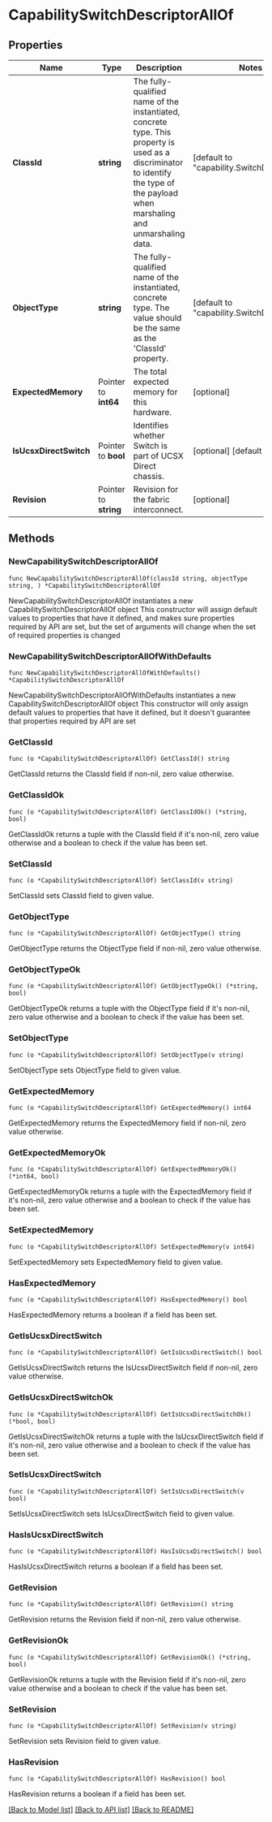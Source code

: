 # CapabilitySwitchDescriptorAllOf

## Properties

Name | Type | Description | Notes
------------ | ------------- | ------------- | -------------
**ClassId** | **string** | The fully-qualified name of the instantiated, concrete type. This property is used as a discriminator to identify the type of the payload when marshaling and unmarshaling data. | [default to "capability.SwitchDescriptor"]
**ObjectType** | **string** | The fully-qualified name of the instantiated, concrete type. The value should be the same as the &#39;ClassId&#39; property. | [default to "capability.SwitchDescriptor"]
**ExpectedMemory** | Pointer to **int64** | The total expected memory for this hardware. | [optional] 
**IsUcsxDirectSwitch** | Pointer to **bool** | Identifies whether Switch is part of UCSX Direct chassis. | [optional] [default to false]
**Revision** | Pointer to **string** | Revision for the fabric interconnect. | [optional] 

## Methods

### NewCapabilitySwitchDescriptorAllOf

`func NewCapabilitySwitchDescriptorAllOf(classId string, objectType string, ) *CapabilitySwitchDescriptorAllOf`

NewCapabilitySwitchDescriptorAllOf instantiates a new CapabilitySwitchDescriptorAllOf object
This constructor will assign default values to properties that have it defined,
and makes sure properties required by API are set, but the set of arguments
will change when the set of required properties is changed

### NewCapabilitySwitchDescriptorAllOfWithDefaults

`func NewCapabilitySwitchDescriptorAllOfWithDefaults() *CapabilitySwitchDescriptorAllOf`

NewCapabilitySwitchDescriptorAllOfWithDefaults instantiates a new CapabilitySwitchDescriptorAllOf object
This constructor will only assign default values to properties that have it defined,
but it doesn't guarantee that properties required by API are set

### GetClassId

`func (o *CapabilitySwitchDescriptorAllOf) GetClassId() string`

GetClassId returns the ClassId field if non-nil, zero value otherwise.

### GetClassIdOk

`func (o *CapabilitySwitchDescriptorAllOf) GetClassIdOk() (*string, bool)`

GetClassIdOk returns a tuple with the ClassId field if it's non-nil, zero value otherwise
and a boolean to check if the value has been set.

### SetClassId

`func (o *CapabilitySwitchDescriptorAllOf) SetClassId(v string)`

SetClassId sets ClassId field to given value.


### GetObjectType

`func (o *CapabilitySwitchDescriptorAllOf) GetObjectType() string`

GetObjectType returns the ObjectType field if non-nil, zero value otherwise.

### GetObjectTypeOk

`func (o *CapabilitySwitchDescriptorAllOf) GetObjectTypeOk() (*string, bool)`

GetObjectTypeOk returns a tuple with the ObjectType field if it's non-nil, zero value otherwise
and a boolean to check if the value has been set.

### SetObjectType

`func (o *CapabilitySwitchDescriptorAllOf) SetObjectType(v string)`

SetObjectType sets ObjectType field to given value.


### GetExpectedMemory

`func (o *CapabilitySwitchDescriptorAllOf) GetExpectedMemory() int64`

GetExpectedMemory returns the ExpectedMemory field if non-nil, zero value otherwise.

### GetExpectedMemoryOk

`func (o *CapabilitySwitchDescriptorAllOf) GetExpectedMemoryOk() (*int64, bool)`

GetExpectedMemoryOk returns a tuple with the ExpectedMemory field if it's non-nil, zero value otherwise
and a boolean to check if the value has been set.

### SetExpectedMemory

`func (o *CapabilitySwitchDescriptorAllOf) SetExpectedMemory(v int64)`

SetExpectedMemory sets ExpectedMemory field to given value.

### HasExpectedMemory

`func (o *CapabilitySwitchDescriptorAllOf) HasExpectedMemory() bool`

HasExpectedMemory returns a boolean if a field has been set.

### GetIsUcsxDirectSwitch

`func (o *CapabilitySwitchDescriptorAllOf) GetIsUcsxDirectSwitch() bool`

GetIsUcsxDirectSwitch returns the IsUcsxDirectSwitch field if non-nil, zero value otherwise.

### GetIsUcsxDirectSwitchOk

`func (o *CapabilitySwitchDescriptorAllOf) GetIsUcsxDirectSwitchOk() (*bool, bool)`

GetIsUcsxDirectSwitchOk returns a tuple with the IsUcsxDirectSwitch field if it's non-nil, zero value otherwise
and a boolean to check if the value has been set.

### SetIsUcsxDirectSwitch

`func (o *CapabilitySwitchDescriptorAllOf) SetIsUcsxDirectSwitch(v bool)`

SetIsUcsxDirectSwitch sets IsUcsxDirectSwitch field to given value.

### HasIsUcsxDirectSwitch

`func (o *CapabilitySwitchDescriptorAllOf) HasIsUcsxDirectSwitch() bool`

HasIsUcsxDirectSwitch returns a boolean if a field has been set.

### GetRevision

`func (o *CapabilitySwitchDescriptorAllOf) GetRevision() string`

GetRevision returns the Revision field if non-nil, zero value otherwise.

### GetRevisionOk

`func (o *CapabilitySwitchDescriptorAllOf) GetRevisionOk() (*string, bool)`

GetRevisionOk returns a tuple with the Revision field if it's non-nil, zero value otherwise
and a boolean to check if the value has been set.

### SetRevision

`func (o *CapabilitySwitchDescriptorAllOf) SetRevision(v string)`

SetRevision sets Revision field to given value.

### HasRevision

`func (o *CapabilitySwitchDescriptorAllOf) HasRevision() bool`

HasRevision returns a boolean if a field has been set.


[[Back to Model list]](../README.md#documentation-for-models) [[Back to API list]](../README.md#documentation-for-api-endpoints) [[Back to README]](../README.md)


